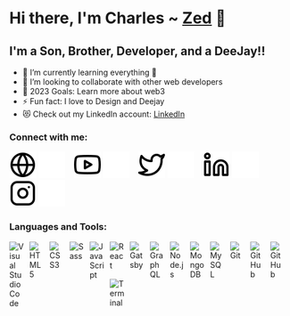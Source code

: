 # Hi there, I'm Charles ~ [Zed][youtube] 👋 


## I'm a Son, Brother, Developer, and a DeeJay!!

- 🌱 I’m currently learning everything 🤣
- 👯 I’m looking to collaborate with other web developers
- 🥅 2023 Goals: Learn more about web3
- ⚡ Fun fact: I love to Design and Deejay
- 😻 Check out my LinkedIn account: [LinkedIn](https://www.linkedin.com/in/charles-mwangangi-434140207?lipi=urn%3Ali%3Apage%3Ad_flagship3_profile_view_base_contact_details%3B2UHvmQ0OSNy%2Bh3mfC0C%2FrQ%3D%3D)

### Connect with me:

[![website](globe-light.svg)](https://meekdesigns.com#gh-light-mode-only)
[![website](globe-dark.svg)](https://meekdesigns.com#gh-dark-mode-only)
&nbsp;&nbsp;
[![website](youtube-light.svg)](https://www.youtube.com/channel/UCmpclvybLzoqC56pE3v91Ug#gh-light-mode-only)
[![website](youtube-dark.svg)](https://www.youtube.com/channel/UCmpclvybLzoqC56pE3v91Ug#gh-dark-mode-only)
&nbsp;&nbsp;
[![website](twitter-light.svg)](https://twitter.com/meekDsigns#gh-light-mode-only)
[![website](twitter-dark.svg)](https://twitter.com/meekDsigns#gh-dark-mode-only)
&nbsp;&nbsp;
[![website](linkedin-light.svg)](https://www.linkedin.com/in/charles-mwangangi-434140207?lipi=urn%3Ali%3Apage%3Ad_flagship3_profile_view_base_contact_details%3B2UHvmQ0OSNy%2Bh3mfC0C%2FrQ%3D%3D#gh-light-mode-only)
[![website](linkedin-dark.svg)](https://www.linkedin.com/in/charles-mwangangi-434140207?lipi=urn%3Ali%3Apage%3Ad_flagship3_profile_view_base_contact_details%3B2UHvmQ0OSNy%2Bh3mfC0C%2FrQ%3D%3D#gh-dark-mode-only)
&nbsp;&nbsp;
[![website](instagram-light.svg)](https://instagram.com/meekdsigns#gh-light-mode-only)
[![website](instagram-dark.svg)](https://instagram.com/meekdsigns#gh-dark-mode-only)

### Languages and Tools:

[<img align="left" alt="Visual Studio Code" width="26px" src="https://cdn.jsdelivr.net/gh/devicons/devicon/icons/vscode/vscode-original.svg" style="padding-right:10px;" />][webdevplaylist]
[<img align="left" alt="HTML5" width="26px" src="https://cdn.jsdelivr.net/gh/devicons/devicon/icons/html5/html5-original.svg" style="padding-right:10px;" />][webdevplaylist]
[<img align="left" alt="CSS3" width="26px" src="https://cdn.jsdelivr.net/gh/devicons/devicon/icons/css3/css3-original.svg" style="padding-right:10px;" />][webdevplaylist]
[<img align="left" alt="Sass" width="26px" src="https://cdn.jsdelivr.net/gh/devicons/devicon/icons/sass/sass-original.svg" style="padding-right:10px;" />][webdevplaylist]
[<img align="left" alt="JavaScript" width="26px" src="https://cdn.jsdelivr.net/gh/devicons/devicon/icons/javascript/javascript-original.svg" style="padding-right:10px;" />][webdevplaylist]
[<img align="left" alt="React" width="26px" src="https://cdn.jsdelivr.net/gh/devicons/devicon/icons/react/react-original.svg" style="padding-right:10px;" />][webdevplaylist]
[<img align="left" alt="Gatsby" width="26px" src="https://cdn.jsdelivr.net/gh/devicons/devicon/icons/gatsby/gatsby-original.svg" style="padding-right:10px;" />][webdevplaylist]
[<img align="left" alt="GraphQL" width="26px" src="https://cdn.jsdelivr.net/gh/devicons/devicon/icons/graphql/graphql-plain.svg" style="padding-right:10px;" />][webdevplaylist]
[<img align="left" alt="Node.js" width="26px" src="https://cdn.jsdelivr.net/gh/devicons/devicon/icons/nodejs/nodejs-original.svg" style="padding-right:10px;" />][webdevplaylist]

[<img align="left" alt="MongoDB" width="26px" src="https://cdn.jsdelivr.net/gh/devicons/devicon/icons/mongodb/mongodb-original.svg" style="padding-right:10px;" />][webdevplaylist]
[<img align="left" alt="MySQL" width="26px" src="https://cdn.jsdelivr.net/gh/devicons/devicon/icons/mysql/mysql-original.svg" style="padding-right:10px;" />][webdevplaylist]
[<img align="left" alt="Git" width="26px" src="https://cdn.jsdelivr.net/gh/devicons/devicon/icons/git/git-original.svg" style="padding-right:10px;" />][webdevplaylist]
[<img align="left" alt="GitHub" width="26px" src="https://user-images.githubusercontent.com/3369400/139447912-e0f43f33-6d9f-45f8-be46-2df5bbc91289.png" style="padding-right:10px;" />](https://www.youtube.com/playlist?list=PLkwxH9e_vrAJ0WbEsFA9W3I1W-g_BTsbt#gh-dark-mode-only)
[<img align="left" alt="GitHub" width="26px" src="https://user-images.githubusercontent.com/3369400/139448065-39a229ba-4b06-434b-bc67-616e2ed80c8f.png" style="padding-right:10px;" />](https://www.youtube.com/playlist?list=PLkwxH9e_vrAJ0WbEsFA9W3I1W-g_BTsbt#gh-light-mode-only)
[<img align="left" alt="Terminal" width="26px" src="./img/terminal-light.svg" />](https://www.youtube.com/playlist?list=PLkwxH9e_vrAJ0WbEsFA9W3I1W-g_BTsbt#gh-light-mode-only)


<br />
<br />

[website]: https://meekdesigns.com
[twitter]: https://twitter.com/meekDsigns
[youtube]: https://www.youtube.com/channel/UCmpclvybLzoqC56pE3v91Ug
[instagram]: https://instagram.com/meekdsigns
[linkedin]: https://www.linkedin.com/in/charles-mwangangi-434140207?lipi=urn%3Ali%3Apage%3Ad_flagship3_profile_view_base_contact_details%3B2UHvmQ0OSNy%2Bh3mfC0C%2FrQ%3D%3D
[webdevplaylist]: https://youtube.com/playlist?list=PLrjHlrR038wWCE8bDVqzKVSNQd5xNN3MB
